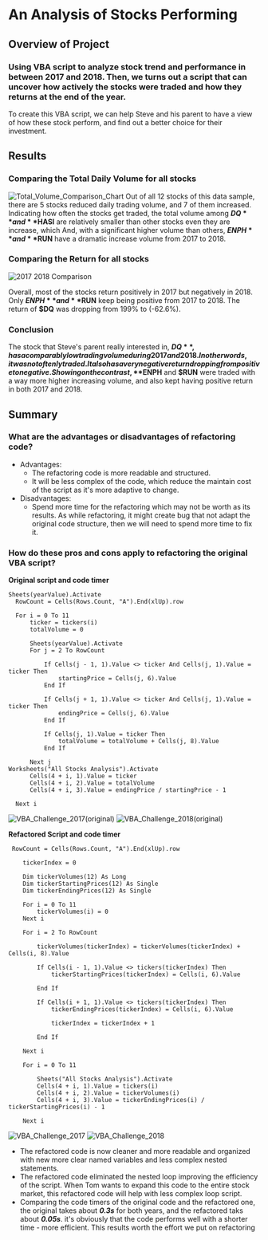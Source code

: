 # An Analysis of Stocks Performing
## Overview of Project
### Using VBA script to analyze stock trend and performance in between 2017 and 2018. Then, we turns out a script that can uncover how actively the stocks were traded and how they returns at the end of the year.
To create this VBA script, we can help Steve and his parent to have a view of how these stock perform, and find out a better choice for their investment.
## Results
### Comparing the Total Daily Volume for all stocks
![Total_Volume_Comparison_Chart](https://github.com/rykiprince/stocks-analysis/blob/main/Resources/Total_Volume_Comparison_Chart.png)
Out of all 12 stocks of this data sample, there are 5 stocks reduced daily trading volume, and 7 of them increased. Indicating how often the stocks get traded, the total volume among **$DQ** and **$HASI** are relatively smaller than other stocks even they are increase, which  And, with a significant higher volume than others, **$ENPH** and **$RUN** have a dramatic increase volume from 2017 to 2018.  
### Comparing the Return for all stocks
![2017   2018 Comparison](https://github.com/rykiprince/stocks-analysis/blob/main/Resources/2017%20%26%202018%20Comparison.png)

Overall, most of the stocks return positively in 2017 but negatively in 2018. Only **$ENPH** and **$RUN** keep being positive from 2017 to 2018. The return of **$DQ** was dropping from 199% to (-62.6%).
### Conclusion
The stock that Steve's parent really interested in, **$DQ**, has a comparably low trading volume during 2017 and 2018. In other words, it was not oftenly traded. It also has a very negative return dropping from positive to negative. Showing on the contrast, **$ENPH** and **$RUN** were traded with a way more higher increasing volume, and also kept having positive return in both 2017 and 2018.
## Summary
### What are the advantages or disadvantages of refactoring code?
- Advantages:
  - The refactoring code is more readable and structured. 
  - It will be less complex of the code, which reduce the maintain cost of the script as it's more adaptive to change.
- Disadvantages:
  - Spend more time for the refactoring which may not be worth as its results. As while refactoring, it might create bug that not adapt the original code structure, then we will need to spend more time to fix it.

### How do these pros and cons apply to refactoring the original VBA script?
**Original script and code timer**
  ```
  Sheets(yearValue).Activate
    RowCount = Cells(Rows.Count, "A").End(xlUp).row
    
    For i = 0 To 11
        ticker = tickers(i)
        totalVolume = 0
        
        Sheets(yearValue).Activate
        For j = 2 To RowCount
        
            If Cells(j - 1, 1).Value <> ticker And Cells(j, 1).Value = ticker Then
                startingPrice = Cells(j, 6).Value
            End If
            
            If Cells(j + 1, 1).Value <> ticker And Cells(j, 1).Value = ticker Then
                endingPrice = Cells(j, 6).Value
            End If
            
            If Cells(j, 1).Value = ticker Then
                totalVolume = totalVolume + Cells(j, 8).Value
            End If
                        
        Next j
  Worksheets("All Stocks Analysis").Activate
        Cells(4 + i, 1).Value = ticker
        Cells(4 + i, 2).Value = totalVolume
        Cells(4 + i, 3).Value = endingPrice / startingPrice - 1
        
    Next i
```
  ![VBA_Challenge_2017(original)](https://github.com/rykiprince/stocks-analysis/blob/main/Resources/VBA_Challenge_2017(original).png) ![VBA_Challenge_2018(original)](https://github.com/rykiprince/stocks-analysis/blob/main/Resources/VBA_Challenge_2018(original).png)

**Refactored Script and code timer**
```
 RowCount = Cells(Rows.Count, "A").End(xlUp).row
    
    tickerIndex = 0

    Dim tickerVolumes(12) As Long
    Dim tickerStartingPrices(12) As Single
    Dim tickerEndingPrices(12) As Single
    
    For i = 0 To 11
        tickerVolumes(i) = 0
    Next i
        
    For i = 2 To RowCount
    
        tickerVolumes(tickerIndex) = tickerVolumes(tickerIndex) + Cells(i, 8).Value
        
        If Cells(i - 1, 1).Value <> tickers(tickerIndex) Then
            tickerStartingPrices(tickerIndex) = Cells(i, 6).Value
            
        End If        
        
        If Cells(i + 1, 1).Value <> tickers(tickerIndex) Then
            tickerEndingPrices(tickerIndex) = Cells(i, 6).Value
            
            tickerIndex = tickerIndex + 1
            
        End If      
    
    Next i
    
    For i = 0 To 11
        
        Sheets("All Stocks Analysis").Activate
        Cells(4 + i, 1).Value = tickers(i)
        Cells(4 + i, 2).Value = tickerVolumes(i)
        Cells(4 + i, 3).Value = tickerEndingPrices(i) / tickerStartingPrices(i) - 1
        
    Next i
```
  ![VBA_Challenge_2017](https://github.com/rykiprince/stocks-analysis/blob/main/Resources/VBA_Challenge_2017.png) ![VBA_Challenge_2018](https://github.com/rykiprince/stocks-analysis/blob/main/Resources/VBA_Challenge_2018.png)
- The refactored code is now cleaner and more readable and organized with new more clear named variables and less complex nested statements.
- The refactored code eliminated the nested loop improving the efficiency of the script. When Tom wants to expand this code to the entire stock market, this refactored code will help with less complex loop script.
- Comparing the code timers of the original code and the refactored one, the original takes about ***0.3s*** for both years, and the refactored taks about ***0.05s***. it's obviously that the code performs well with a shorter time - more efficient. This results worth the effort we put on refactoring
